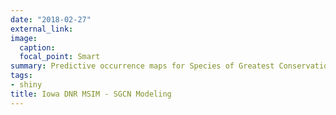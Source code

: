 ```yaml
---
date: "2018-02-27"
external_link: 
image:
  caption: 
  focal_point: Smart
summary: Predictive occurrence maps for Species of Greatest Conservation Need (SGCN) using data from the MSIM program.
tags:
- shiny
title: Iowa DNR MSIM - SGCN Modeling
---
```

